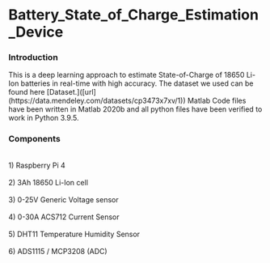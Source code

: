 # Battery_State_of_Charge_Estimation_Device

<h3>Introduction</h3>
This is a deep learning approach to estimate State-of-Charge of 18650 Li-Ion batteries in real-time with high accuracy.
The dataset we used can be found here [Dataset.]([url](https://data.mendeley.com/datasets/cp3473x7xv/1))
Matlab Code files have been written in Matlab 2020b and all python files have been verified to work in Python 3.9.5.

<h3>Components</h3>
<br>1) Raspberry Pi 4</br>
<br>2) 3Ah 18650 Li-Ion cell</br>
<br>3) 0-25V Generic Voltage sensor</br>
<br>4) 0-30A ACS712 Current Sensor</br>
<br>5) DHT11 Temperature Humidity Sensor</br>
<br>6) ADS1115 / MCP3208 (ADC)</br>
